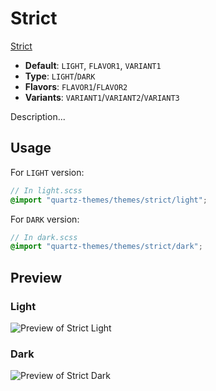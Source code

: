 # Strict

[Strict](https://github.com/Nikolai2038)

- **Default**: `LIGHT`, `FLAVOR1`, `VARIANT1`
- **Type**: `LIGHT`/`DARK`
- **Flavors**: `FLAVOR1`/`FLAVOR2`
- **Variants**: `VARIANT1`/`VARIANT2`/`VARIANT3`

Description...

## Usage

For `LIGHT` version:

```scss
// In light.scss
@import "quartz-themes/themes/strict/light";
```

For `DARK` version:

```scss
// In dark.scss
@import "quartz-themes/themes/strict/dark";
```

## Preview

### Light

![Preview of Strict Light](preview-light.png)

### Dark

![Preview of Strict Dark](preview-dark.png)
